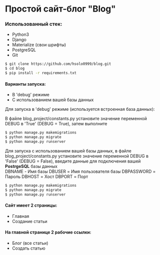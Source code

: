 # Простой сайт-блог "Blog"


### Использованный стек:

- Python3
- Django
- Materialize (свои шрифты)
- PostgreSQL
- Git



```sh
$ git clone https://github.com/hsolo0999/blog.git
$ cd blog
$ pip install -r requirements.txt

```

#### Варианты запуска:

- В 'debug' режиме
- С использованием вашей базы данных

Для запуска в 'debug' режиме (используется встроенная база данных):

В файле blog_project/constants.py установите значение переменной DEBUG в 'True' (DEBUG = True), затем выполните

```sh
$ python manage.py makemigrations
$ python manage.py migrate
$ python manage.py runserver

```
Для запуска с использованием вашей базы данных, в файле blog_project/constants.py установите значение переменной DEBUG в 'False' (DEBUG = False), введите данные для подключения вашей **PostrgeSQL** базы данных     
            DBNAME - Имя базы
            DBUSER = Имя пользователя базы
            DBPASSWORD = Пароль
            DBHOST = Хост
            DBPORT = Порт

```sh
$ python manage.py makemigrations
$ python manage.py migrate
$ python manage.py runserver

```

#### Сайт имеет 2 страницы:

- Главная
- Создание статьи

#### На главной странице 2 рабочие ссылки:

- Блог (все статьи)
- Создать статью
